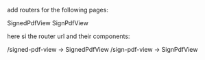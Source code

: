 add routers for the following pages:

SignedPdfView
SignPdfView

here si the router url and their components:

/signed-pdf-view -> SignedPdfView
/sign-pdf-view -> SignPdfView




